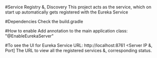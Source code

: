 #Service Registry &, Discovery
	This project acts as the service, which on 
	start up automatically gets registered with the Eureka Service

#Dependencies
	Check the build.gradle

#How to enable
	Add annotation to the main application class:
	"@EnableEurekaServer"

#To see the UI for Eureka Service
	URL: http://localhost:8761 <Server IP &, Port]
	The URL to view all the registered services &,
	corresponding status.	